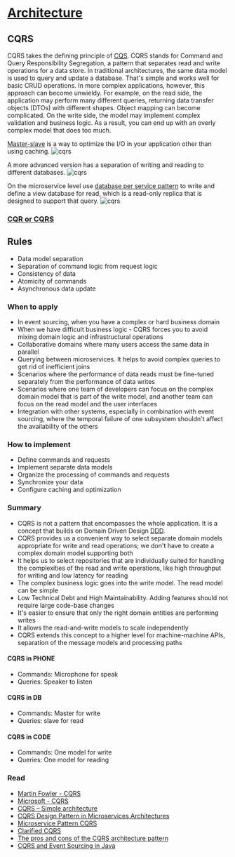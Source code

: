 # [Architecture](README.md)

## CQRS
CQRS takes the defining principle of [CQS](cqs.md).
CQRS stands for Command and Query Responsibility Segregation, a pattern that separates read and write operations for a data store.
In traditional architectures, the same data model is used to query and update a database. 
That's simple and works well for basic CRUD operations. In more complex applications, however, this approach can become unwieldy. 
For example, on the read side, the application may perform many different queries, returning data transfer objects (DTOs) with different shapes.
Object mapping can become complicated. On the write side, the model may implement complex validation and business logic. 
As a result, you can end up with an overly complex model that does too much.

[Master-slave](https://www.linkedin.com/pulse/master-slave-database-architecture-kartik-madnani) is a way to optimize the I/O in your application other than using caching.
![cqrs](docs/1.png)

A more advanced version has a separation of writing and reading to different databases.
![cqrs](docs/2.png)

On the microservice level use [database per service pattern](https://microservices.io/patterns/data/database-per-service.html) to write and define a view database for read, which is a read-only replica that is designed to support that query.
![cqrs](docs/4.png)

### [CQR or CQRS](cqs_cqrs.md)

## Rules
* Data model separation
* Separation of command logic from request logic
* Consistency of data
* Atomicity of commands
* Asynchronous data update

### When to apply
* In event sourcing, when you have a complex or hard business domain
* When we have difficult business logic - CQRS forces you to avoid mixing domain logic and infrastructural operations
* Collaborative domains where many users access the same data in parallel
* Querying between microservices. It helps to avoid complex queries to get rid of inefficient joins
* Scenarios where the performance of data reads must be fine-tuned separately from the performance of data writes
* Scenarios where one team of developers can focus on the complex domain model that is part of the write model, and another team can focus on the read model and the user interfaces
* Integration with other systems, especially in combination with event sourcing, where the temporal failure of one subsystem shouldn't affect the availability of the others

### How to implement
* Define commands and requests
* Implement separate data models
* Organize the processing of commands and requests
* Synchronize your data
* Configure caching and optimization

### Summary 
* CQRS is not a pattern that encompasses the whole application. It is a concept that builds on Domain Driven Design [DDD](https://learn.microsoft.com/ru-ru/dotnet/architecture/microservices/microservice-ddd-cqrs-patterns/apply-simplified-microservice-cqrs-ddd-patterns).
* CQRS provides us a convenient way to select separate domain models appropriate for write and read operations; we don't have to create a complex domain model supporting both
* It helps us to select repositories that are individually suited for handling the complexities of the read and write operations, like high throughput for writing and low latency for reading
* The complex business logic goes into the write model. The read model can be simple
* Low Technical Debt and High Maintainability. Adding features should not require large code-base changes
* It's easier to ensure that only the right domain entities are performing writes
* It allows the read-and-write models to scale independently
* CQRS extends this concept to a higher level for machine-machine APIs, separation of the message models and processing paths

#### CQRS in PHONE
* Commands: Microphone for speak
* Queries: Speaker to listen

#### CQRS in DB
* Commands: Master for write
* Queries: slave for read

#### CQRS in CODE
* Commands: One model for write
* Queries: One model for reading

### Read
* [Martin Fowler - CQRS](https://martinfowler.com/bliki/CQRS.html)
* [Microsoft - CQRS](https://learn.microsoft.com/en-us/azure/architecture/patterns/cqrs)
* [CQRS – Simple architecture](https://kariera.future-processing.pl/blog/cqrs-simple-architecture/)
* [CQRS Design Pattern in Microservices Architectures](https://medium.com/design-microservices-architecture-with-patterns/cqrs-design-pattern-in-microservices-architectures-5d41e359768c)
* [Microservice Pattern CQRS](https://microservices.io/patterns/data/cqrs.html)
* [Clarified CQRS](https://udidahan.com/2009/12/09/clarified-cqrs/)
* [The pros and cons of the CQRS architecture pattern](https://www.redhat.com/architect/pros-and-cons-cqrs)
* [CQRS and Event Sourcing in Java](https://www.baeldung.com/cqrs-event-sourcing-java)
